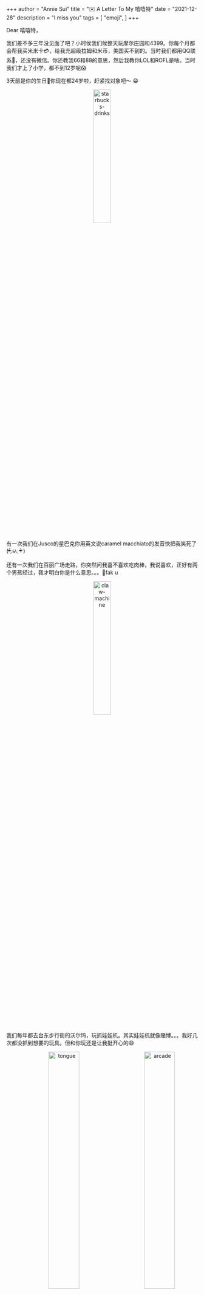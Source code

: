 +++
author = "Annie Sui"
title = "✉️ A Letter To My 嘻嘻特"
date = "2021-12-28"
description = "I miss you"
tags = [
    "emoji",
]
+++

Dear 嘻嘻特，

我们差不多三年没见面了吧？小时侯我们候整天玩摩尔庄园和4399。你每个月都会帮我买米米卡💳，给我充超级拉姆和米币，美国买不到的。当时我们都用QQ联系🐧，还没有微信。你还教我66和88的意思，然后我教你LOL和ROFL是啥。当时我们才上了小学，都不到12岁呢😱

3天前是你的生日🎂你现在都24岁啦，赶紧找对象吧～ 😁

<div id="starbucks-section" style="text-align: center;">
	<p><img src="/starbucks.jpg" alt="starbucks-drinks" width="30%"/></p>
</div>

有一次我们在Jusco的星巴克你用英文说caramel macchiato的发音快把我笑死了(ᵒ̴̶̷̤́◞౪◟ ᵒ̴̶̷̤̀ )

还有一次我们在百丽广场走路，你突然问我喜不喜欢吃肉棒，我说喜欢，正好有两个男孩经过，我才明白你是什么意思。。。🖕fak u

<div id="claw-machine-section" style="text-align: center;">
	<p><img src="/claw-machine.jpg" alt="claw-machine" width="30%"/></p>
</div>

我们每年都去台东步行街的沃尔玛，玩抓娃娃机。其实娃娃机就像赌博。。。我好几次都没抓到想要的玩具。但和你玩还是让我挺开心的😄

<div id="arcade-section" style="text-align: center;">
	<p><img src="/arcade-vibe.jpg" alt="arcade" width="40%" style="float: right"/></p>
	<p><img src="/tongue-out.jpg" alt="tongue" width="40%"/></p>
</div>

别忘了你请我吃的榴莲冰激淋，你的最爱🍦这么大的甜筒我都没吃完 😅

<div id="ice-cream-section" style="text-align: center;">
	<p><img src="/durian-ice-cream.jpg" alt="durian-ice-cream" width="30%"/></p>
</div>

嘻嘻特我好想你啊啊啊！！我想和你吃麦当劳 🍔，唱卡拉ok 🎤，喝喜茶的葡萄茶 🍇 和草莓多多 🍓。

我希望有一天我们可以一起在纽约见面。我会带你吃最好吃的brunch🥑，去最好的面包店🍞和博物馆🎨。虽然你不喜欢avocado toast，不过这个我能理解。说实话，我上来也不是太喜欢。但这里有好多中国没有的早餐，我想让你试一下。就像纽约喝不到的85°C柚子茶，或麦凯乐后面的锅盔。希望这个疫情能快点结束，咱们再骚and浪😜🥵🥴，吃喝玩乐🥤

<div id="holding-hands-section" style="text-align: center;">
	<p><img src="/holding-hands.jpg" alt="holding-hands" width="40%"/></p>
</div>

爱你❤️，

你的嘻嘻特

***

🎵 边写边听的音乐:

Halsey - Forever ... (is a long time) <br>
Halsey - Finally // beautiful stranger <br>
Porter Robinson - Something Comforting
